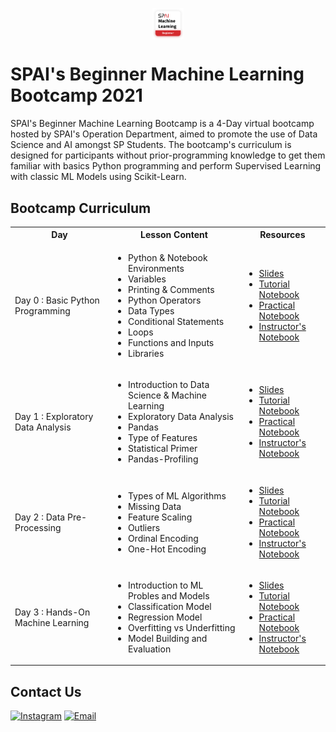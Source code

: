 <img src="BegMLBC_Logo.png" style="display: block;
  margin-left: auto;
  margin-right: auto;
  width: 50px;">

# SPAI's Beginner Machine Learning Bootcamp 2021

SPAI's Beginner Machine Learning Bootcamp is a 4-Day virtual bootcamp hosted by SPAI's Operation Department, aimed to promote the use of Data Science and AI amongst SP Students.
The bootcamp's curriculum is designed for participants without prior-programming knowledge to get them familiar with basics Python programming and perform Supervised Learning with classic ML Models using Scikit-Learn.

## Bootcamp Curriculum
<table>
    <tr>
        <th>Day</th>
        <th>Lesson Content</th>
        <th>Resources</th>
    <tr>
    <tr>
        <td>Day 0 : Basic Python Programming</td>
        <td>
            <ul>
                <li>Python & Notebook Environments</li>
                <li>Variables</li>
                <li>Printing & Comments</li>
                <li>Python Operators</li>
                <li>Data Types</li>
                <li>Conditional Statements</li>
                <li>Loops</li>
                <li>Functions and Inputs</li>
                <li>Libraries</li>
            </ul>
        </td>
        <td>
            <ul>
                <li><a href="https://github.com/Tien-Cheng/ML-Bootcamp-2021/tree/main/Beginner%20Machine%20Learning%20Bootcamp/Day%200_Basic%20Python%20Programming/SPAI%20ML%20Bootcamp%20-%20Day%200.pdf">Slides</a></li>
                <li><a href="https://github.com/Tien-Cheng/ML-Bootcamp-2021/tree/main/Beginner%20Machine%20Learning%20Bootcamp/Day%200_Basic%20Python%20Programming/Day%200%20Tutorial%20(Participant).ipynb">Tutorial Notebook</a></li>
                <li><a href="https://github.com/Tien-Cheng/ML-Bootcamp-2021/tree/main/Beginner%20Machine%20Learning%20Bootcamp/Day%200_Basic%20Python%20Programming/Day%200%20Practical%20(Participant).ipynb">Practical Notebook</a></li>
                <li><a href="https://github.com/Tien-Cheng/ML-Bootcamp-2021/tree/main/Beginner%20Machine%20Learning%20Bootcamp/Day%200_Basic%20Python%20Programming/Instructor's%20Copy">Instructor's Notebook</a></li>
            </ul>
        </td>
    <tr>
        <td>Day 1 : Exploratory Data Analysis</td>
        <td>
            <ul>
                <li>Introduction to Data Science & Machine Learning</li>
                <li>Exploratory Data Analysis</li>
                <li>Pandas</li>
                <li>Type of Features</li>
                <li>Statistical Primer</li>
                <li>Pandas-Profiling</li>
            </ul>
        </td>
        <td>
            <ul>
                <li><a href="https://github.com/Tien-Cheng/ML-Bootcamp-2021/tree/main/Beginner%20Machine%20Learning%20Bootcamp/Day%201_Exploratory%20Data%20Analysis/SPAI%20ML%20Bootcamp%20-%20Day%201.pdf">Slides</a></li>
                <li><a href="https://github.com/Tien-Cheng/ML-Bootcamp-2021/tree/main/Beginner%20Machine%20Learning%20Bootcamp/Day%201_Exploratory%20Data%20Analysis/Day%201%20Tutorial%20(Participant).ipynb">Tutorial Notebook</a></li>
                <li><a href="https://github.com/Tien-Cheng/ML-Bootcamp-2021/tree/main/Beginner%20Machine%20Learning%20Bootcamp/Day%201_Exploratory%20Data%20Analysis/Day%201%20Practical%20(Participant).ipynb">Practical Notebook</a></li>
                <li><a href="https://github.com/Tien-Cheng/ML-Bootcamp-2021/tree/main/Beginner%20Machine%20Learning%20Bootcamp/Day%201_Exploratory%20Data%20Analysis/Instructor's%20Copy">Instructor's Notebook</a></li>
            </ul>
        </td>
    </tr>
    <tr>
        <td>Day 2 : Data Pre-Processing</td>
        <td>
            <ul>
                <li>Types of ML Algorithms</li>
                <li>Missing Data</li>
                <li>Feature Scaling</li>
                <li>Outliers</li>
                <li>Ordinal Encoding</li>
                <li>One-Hot Encoding</li>
            </ul>
        </td>
        <td>
            <ul>
                <li><a href="https://github.com/Tien-Cheng/ML-Bootcamp-2021/tree/main/Beginner%20Machine%20Learning%20Bootcamp/Day%202_Data%20Pre-Processing/SPAI%20ML%20Bootcamp%20-%20Day%202.pdf">Slides</a></li>
                <li><a href="https://github.com/Tien-Cheng/ML-Bootcamp-2021/tree/main/Beginner%20Machine%20Learning%20Bootcamp/Day%202_Data%20Pre-Processing/Day%202%20Tutorial%20(Participant).ipynb">Tutorial Notebook</a></li>
                <li><a href="https://github.com/Tien-Cheng/ML-Bootcamp-2021/tree/main/Beginner%20Machine%20Learning%20Bootcamp/Day%202_Data%20Pre-Processing/Day%202%20Practical%20(Participant).ipynb">Practical Notebook</a></li>
                <li><a href="https://github.com/Tien-Cheng/ML-Bootcamp-2021/tree/main/Beginner%20Machine%20Learning%20Bootcamp/Day%202_Data%20Pre-Processing/Instructor's%20Copy">Instructor's Notebook</a></li>
            </ul>
        </td>
    </tr>
    <tr>
        <td>Day 3 : Hands-On Machine Learning</td>
        <td>
            <ul>
                <li>Introduction to ML Probles and Models</li>
                <li>Classification Model</li>
                <li>Regression Model</li>
                <li>Overfitting vs Underfitting</li>
                <li>Model Building and Evaluation</li>
            </ul>
        </td>
        <td>
            <ul>
                <li><a href="https://github.com/Tien-Cheng/ML-Bootcamp-2021/tree/main/Beginner%20Machine%20Learning%20Bootcamp/Day%203_Hands-On%20Machine%20Learning/SPAI%20ML%20Bootcamp%20-%20Day%203.pdf">Slides</a></li>
                <li><a href="https://github.com/Tien-Cheng/ML-Bootcamp-2021/tree/main/Beginner%20Machine%20Learning%20Bootcamp/Day%203_Hands-On%20Machine%20Learning/Day%203%20Tutorial%20(Participant).ipynb">Tutorial Notebook</a></li>
                <li><a href="https://github.com/Tien-Cheng/ML-Bootcamp-2021/tree/main/Beginner%20Machine%20Learning%20Bootcamp/Day%203_Hands-On%20Machine%20Learning/Day%203%20Practical%20(Participant).ipynb">Practical Notebook</a></li>
                <li><a href="https://github.com/Tien-Cheng/ML-Bootcamp-2021/tree/main/Beginner%20Machine%20Learning%20Bootcamp/Day%203_Hands-On%20Machine%20Learning/Instructor's%20Copy">Instructor's Notebook</a></li>
            </ul>
        </td>
    <tr>
</table>

## Contact Us
<a href="https://www.instagram.com/spai.sp/"> <img alt="Instagram" src="https://img.shields.io/badge/SPAI.SP-%23E4405F.svg?style=for-the-badge&logo=Instagram&logoColor=white"/></a> <a href="mailto:SP_AI@ichat.sp.edu.sg"><img alt="Email" src="https://img.shields.io/badge/Email-SP_AI@iChat.sp.edu.sg-blue?style=for-the-badge"></a>
